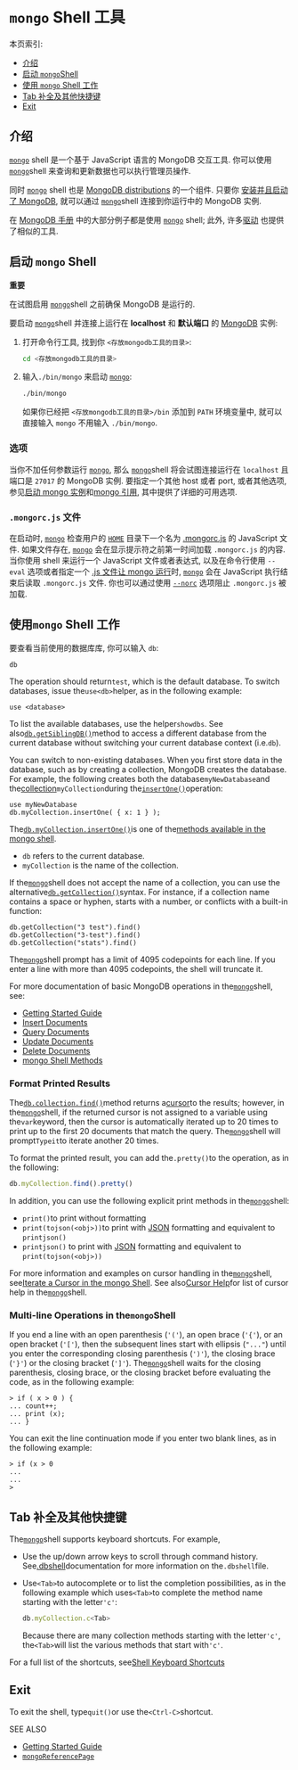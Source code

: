# `mongo` Shell 工具

本页索引:

* [介绍](#介绍)
* [启动 `mongo`Shell](#启动-mongo-shell)
* [使用 `mongo` Shell 工作](#使用mongo-shell-工作)
* [Tab 补全及其他快捷键](#tab-补全及其他快捷键)
* [Exit](#exit)

## 介绍

[`mongo`](https://docs.mongodb.com/manual/reference/program/mongo/#bin.mongo) shell 是一个基于 JavaScript 语言的 MongoDB 交互工具. 你可以使用 [`mongo`](https://docs.mongodb.com/manual/reference/program/mongo/#bin.mongo)shell 来查询和更新数据也可以执行管理员操作.

同时 [`mongo`](https://docs.mongodb.com/manual/reference/program/mongo/#bin.mongo) shell 也是 [MongoDB distributions](http://www.mongodb.org/downloads) 的一个组件. 只要你 [安装并且启动了 MongoDB](https://docs.mongodb.com/manual/installation/), 就可以通过 [`mongo`](https://docs.mongodb.com/manual/reference/program/mongo/#bin.mongo)shell 连接到你运行中的 MongoDB 实例.

在 [MongoDB 手册](https://elemefe.gitbooks.io/mongodb/content/) 中的大部分例子都是使用 [`mongo`](https://docs.mongodb.com/manual/reference/program/mongo/#bin.mongo) shell; 此外, 许多[驱动](https://docs.mongodb.com/manual/applications/drivers/) 也提供了相似的工具.

## 启动 `mongo` Shell

**重要**

在试图启用 [`mongo`](https://docs.mongodb.com/manual/reference/program/mongo/#bin.mongo)shell 之前确保 MongoDB 是运行的.

要启动 [`mongo`](https://docs.mongodb.com/manual/reference/program/mongo/#bin.mongo)shell 并连接上运行在 **localhost** 和 **默认端口** 的 [MongoDB](https://docs.mongodb.com/manual/reference/program/mongod/) 实例:

1. 打开命令行工具, 找到你 `<存放mongodb工具的目录>`:

   ```bash
   cd <存放mongodb工具的目录>
   ```

2. 输入`./bin/mongo` 来启动 [`mongo`](https://docs.mongodb.com/manual/reference/program/mongo/#bin.mongo):

   ```bash
   ./bin/mongo
   ```

   如果你已经把 `<存放mongodb工具的目录>/bin` 添加到 `PATH` 环境变量中, 就可以直接输入 `mongo` 不用输入 `./bin/mongo`.

### 选项

当你不加任何参数运行 [`mongo`](https://docs.mongodb.com/manual/reference/program/mongo/#bin.mongo), 那么 [`mongo`](https://docs.mongodb.com/manual/reference/program/mongo/#bin.mongo)shell 将会试图连接运行在 `localhost` 且端口是 `27017` 的 MongoDB 实例. 要指定一个其他 host 或者 port, 或者其他选项, 参见[启动 mongo 实例](https://docs.mongodb.com/manual/reference/program/mongo/#mongo-usage-examples)和[mongo 引用](https://docs.mongodb.com/manual/reference/program/mongo/), 其中提供了详细的可用选项.

### `.mongorc.js` 文件

在启动时, [`mongo`](https://docs.mongodb.com/manual/reference/program/mongo/#bin.mongo) 检查用户的 [`HOME`](https://docs.mongodb.com/manual/reference/program/mongo/#envvar-HOME) 目录下一个名为 [.mongorc.js](https://docs.mongodb.com/manual/reference/program/mongo/#mongo-mongorc-file) 的 JavaScript 文件. 如果文件存在, [`mongo`](https://docs.mongodb.com/manual/reference/program/mongo/#bin.mongo) 会在显示提示符之前第一时间加载 `.mongorc.js` 的内容. 当你使用 shell 来运行一个 JavaScript 文件或者表达式, 以及在命令行使用 `--eval` 选项或者指定一个 [.js 文件让 mongo 运行](https://docs.mongodb.com/manual/reference/program/mongo/#mongo-shell-file)时, [`mongo`](https://docs.mongodb.com/manual/reference/program/mongo/#bin.mongo) 会在 JavaScript 执行结束后读取 `.mongorc.js` 文件. 你也可以通过使用 [`--norc`](https://docs.mongodb.com/manual/reference/program/mongo/#cmdoption-norc) 选项阻止 `.mongorc.js` 被加载.

## 使用`mongo` Shell 工作

要查看当前使用的数据库库, 你可以输入 `db`:

```
db
```

The operation should return`test`, which is the default database. To switch databases, issue the`use<db>`helper, as in the following example:

```
use <database>
```

To list the available databases, use the helper`showdbs`. See also[`db.getSiblingDB()`](https://docs.mongodb.com/manual/reference/method/db.getSiblingDB/#db.getSiblingDB)method to access a different database from the current database without switching your current database context \(i.e.`db`\).

You can switch to non-existing databases. When you first store data in the database, such as by creating a collection, MongoDB creates the database. For example, the following creates both the database`myNewDatabase`and the[collection](https://docs.mongodb.com/manual/reference/glossary/#term-collection)`myCollection`during the[`insertOne()`](https://docs.mongodb.com/manual/reference/method/db.collection.insertOne/#db.collection.insertOne)operation:

```
use myNewDatabase
db.myCollection.insertOne( { x: 1 } );
```

The[`db.myCollection.insertOne()`](https://docs.mongodb.com/manual/reference/method/db.collection.insertOne/#db.collection.insertOne)is one of the[methods available in the mongo shell](https://docs.mongodb.com/manual/reference/method/).

* `db`
  refers to the current database.
* `myCollection`
  is the name of the collection.

If the[`mongo`](https://docs.mongodb.com/manual/reference/program/mongo/#bin.mongo)shell does not accept the name of a collection, you can use the alternative[`db.getCollection()`](https://docs.mongodb.com/manual/reference/method/db.getCollection/#db.getCollection)syntax. For instance, if a collection name contains a space or hyphen, starts with a number, or conflicts with a built-in function:

```
db.getCollection("3 test").find()
db.getCollection("3-test").find()
db.getCollection("stats").find()
```

The[`mongo`](https://docs.mongodb.com/manual/reference/program/mongo/#bin.mongo)shell prompt has a limit of 4095 codepoints for each line. If you enter a line with more than 4095 codepoints, the shell will truncate it.

For more documentation of basic MongoDB operations in the[`mongo`](https://docs.mongodb.com/manual/reference/program/mongo/#bin.mongo)shell, see:

* [Getting Started Guide](https://docs.mongodb.com/getting-started/shell)
* [Insert Documents](https://docs.mongodb.com/manual/tutorial/insert-documents/)
* [Query Documents](https://docs.mongodb.com/manual/tutorial/query-documents/)
* [Update Documents](https://docs.mongodb.com/manual/tutorial/update-documents/)
* [Delete Documents](https://docs.mongodb.com/manual/tutorial/remove-documents/)
* [mongo Shell Methods](https://docs.mongodb.com/manual/reference/method/)

### Format Printed Results

The[`db.collection.find()`](https://docs.mongodb.com/manual/reference/method/db.collection.find/#db.collection.find)method returns a[cursor](https://docs.mongodb.com/manual/reference/glossary/#term-cursor)to the results; however, in the[`mongo`](https://docs.mongodb.com/manual/reference/program/mongo/#bin.mongo)shell, if the returned cursor is not assigned to a variable using the`var`keyword, then the cursor is automatically iterated up to 20 times to print up to the first 20 documents that match the query. The[`mongo`](https://docs.mongodb.com/manual/reference/program/mongo/#bin.mongo)shell will prompt`Typeit`to iterate another 20 times.

To format the printed result, you can add the`.pretty()`to the operation, as in the following:

```js
db.myCollection.find().pretty()
```

In addition, you can use the following explicit print methods in the[`mongo`](https://docs.mongodb.com/manual/reference/program/mongo/#bin.mongo)shell:

* `print()`to print without formatting
* `print(tojson(<obj>))`to print with [JSON](https://docs.mongodb.com/manual/reference/glossary/#term-json) formatting and equivalent to `printjson()`
* `printjson()` to print with [JSON](https://docs.mongodb.com/manual/reference/glossary/#term-json) formatting and equivalent to `print(tojson(<obj>))`

For more information and examples on cursor handling in the[`mongo`](https://docs.mongodb.com/manual/reference/program/mongo/#bin.mongo)shell, see[Iterate a Cursor in the mongo Shell](https://docs.mongodb.com/manual/tutorial/iterate-a-cursor/). See also[Cursor Help](https://docs.mongodb.com/manual/tutorial/access-mongo-shell-help/#mongo-shell-help-cursor)for list of cursor help in the[`mongo`](https://docs.mongodb.com/manual/reference/program/mongo/#bin.mongo)shell.

### Multi-line Operations in the`mongo`Shell

If you end a line with an open parenthesis \(`'('`\), an open brace \(`'{'`\), or an open bracket \(`'['`\), then the subsequent lines start with ellipsis \(`"..."`\) until you enter the corresponding closing parenthesis \(`')'`\), the closing brace \(`'}'`\) or the closing bracket \(`']'`\). The[`mongo`](https://docs.mongodb.com/manual/reference/program/mongo/#bin.mongo)shell waits for the closing parenthesis, closing brace, or the closing bracket before evaluating the code, as in the following example:

```
> if ( x > 0 ) {
... count++;
... print (x);
... }
```

You can exit the line continuation mode if you enter two blank lines, as in the following example:

```
> if (x > 0
...
...
>
```

## Tab 补全及其他快捷键

The[`mongo`](https://docs.mongodb.com/manual/reference/program/mongo/#bin.mongo)shell supports keyboard shortcuts. For example,

* Use the up/down arrow keys to scroll through command history. See[.dbshell](https://docs.mongodb.com/manual/reference/program/mongo/#mongo-dbshell-file)documentation for more information on the`.dbshell`file.

* Use`<Tab>`to autocomplete or to list the completion possibilities, as in the following example which uses`<Tab>`to complete the method name starting with the letter`'c'`:

  ```js
  db.myCollection.c<Tab>
  ```

  Because there are many collection methods starting with the letter`'c'`, the`<Tab>`will list the various methods that start with`'c'`.

For a full list of the shortcuts, see[Shell Keyboard Shortcuts](https://docs.mongodb.com/manual/reference/program/mongo/#mongo-keyboard-shortcuts)

## Exit

To exit the shell, type`quit()`or use the`<Ctrl-C>`shortcut.

SEE ALSO

* [Getting Started Guide](https://docs.mongodb.com/getting-started/shell)
* [`mongoReferencePage`](https://docs.mongodb.com/manual/reference/program/mongo/#bin.mongo)



